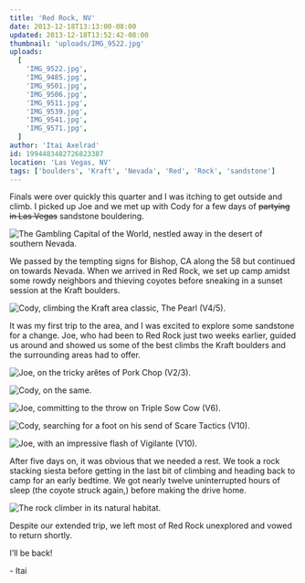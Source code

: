 ```yaml
---
title: 'Red Rock, NV'
date: 2013-12-18T13:13:00-08:00
updated: 2013-12-18T13:52:42-08:00
thumbnail: 'uploads/IMG_9522.jpg'
uploads:
  [
    'IMG_9522.jpg',
    'IMG_9485.jpg',
    'IMG_9501.jpg',
    'IMG_9506.jpg',
    'IMG_9511.jpg',
    'IMG_9539.jpg',
    'IMG_9541.jpg',
    'IMG_9571.jpg',
  ]
author: 'Itai Axelrad'
id: 1994483482726823387
location: 'Las Vegas, NV'
tags: ['boulders', 'Kraft', 'Nevada', 'Red', 'Rock', 'sandstone']
---
```


Finals were over quickly this quarter and I was itching to get outside and climb. I picked up Joe and we met up with Cody for a few days of ~~partying in Las Vegas~~ sandstone bouldering.

![The Gambling Capital of the World, nestled away in the desert of southern Nevada.](uploads/IMG_9522.jpg)

We passed by the tempting signs for Bishop, CA along the 58 but continued on towards Nevada. When we arrived in Red Rock, we set up camp amidst some rowdy neighbors and thieving coyotes before sneaking in a sunset session at the Kraft boulders.

![Cody, climbing the Kraft area classic, The Pearl (V4/5).](uploads/IMG_9485.jpg)

It was my first trip to the area, and I was excited to explore some sandstone for a change. Joe, who had been to Red Rock just two weeks earlier, guided us around and showed us some of the best climbs the Kraft boulders and the surrounding areas had to offer.

![Joe, on the tricky arêtes of Pork Chop (V2/3).](uploads/IMG_9501.jpg)

![Cody, on the same.](uploads/IMG_9506.jpg)

![Joe, committing to the throw on Triple Sow Cow (V6).](uploads/IMG_9511.jpg)

![Cody, searching for a foot on his send of Scare Tactics (V10).](uploads/IMG_9539.jpg)

![Joe, with an impressive flash of Vigilante (V10).](uploads/IMG_9541.jpg)

After five days on, it was obvious that we needed a rest. We took a rock stacking siesta before getting in the last bit of climbing and heading back to camp for an early bedtime. We got nearly twelve uninterrupted hours of sleep (the coyote struck again,) before making the drive home.

![The rock climber in its natural habitat.](uploads/IMG_9571.jpg)

Despite our extended trip, we left most of Red Rock unexplored and vowed to return shortly.

I’ll be back!

\- Itai
